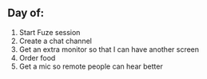 Day of:
-------------

1. Start Fuze session
2. Create a chat channel
3. Get an extra monitor so that I can have another screen
4. Order food
5. Get a mic so remote people can hear better
